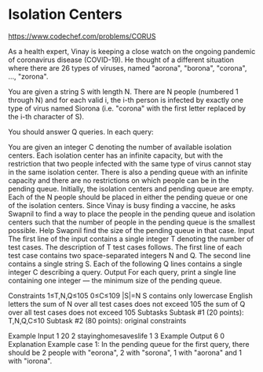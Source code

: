# Isolation Centers

https://www.codechef.com/problems/CORUS


As a health expert, Vinay is keeping a close watch on the ongoing pandemic of coronavirus disease (COVID-19). He thought of a different situation where there are 26 types of viruses, named "aorona", "borona", "corona", …, "zorona".

You are given a string S with length N. There are N people (numbered 1 through N) and for each valid i, the i-th person is infected by exactly one type of virus named Siorona (i.e. "corona" with the first letter replaced by the i-th character of S).

You should answer Q queries. In each query:

You are given an integer C denoting the number of available isolation centers.
Each isolation center has an infinite capacity, but with the restriction that two people infected with the same type of virus cannot stay in the same isolation center.
There is also a pending queue with an infinite capacity and there are no restrictions on which people can be in the pending queue.
Initially, the isolation centers and pending queue are empty.
Each of the N people should be placed in either the pending queue or one of the isolation centers.
Since Vinay is busy finding a vaccine, he asks Swapnil to find a way to place the people in the pending queue and isolation centers such that the number of people in the pending queue is the smallest possible.
Help Swapnil find the size of the pending queue in that case.
Input
The first line of the input contains a single integer T denoting the number of test cases. The description of T test cases follows.
The first line of each test case contains two space-separated integers N and Q.
The second line contains a single string S.
Each of the following Q lines contains a single integer C describing a query.
Output
For each query, print a single line containing one integer ― the minimum size of the pending queue.

Constraints
1≤T,N,Q≤105
0≤C≤109
|S|=N
S contains only lowercase English letters
the sum of N over all test cases does not exceed 105
the sum of Q over all test cases does not exceed 105
Subtasks
Subtask #1 (20 points): T,N,Q,C≤10
Subtask #2 (80 points): original constraints

Example Input
1
20 2
stayinghomesaveslife
1
3
Example Output
6
0
Explanation
Example case 1: In the pending queue for the first query, there should be 2 people with "eorona", 2 with "sorona", 1 with "aorona" and 1 with "iorona".
